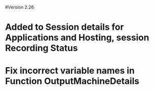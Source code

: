 #Version 2.26
#	Added to Session details for Applications and Hosting, session Recording Status
#	Fix incorrect variable names in Function OutputMachineDetails
